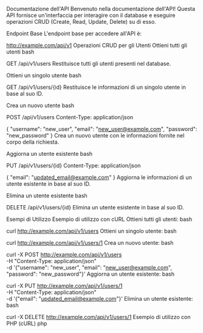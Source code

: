 
Documentazione dell'API
Benvenuto nella documentazione dell'API! Questa API fornisce un'interfaccia per interagire con il database e eseguire operazioni CRUD (Create, Read, Update, Delete) su di esso.

Endpoint Base
L'endpoint base per accedere all'API è:

http://example.com/api/v1
Operazioni CRUD per gli Utenti
Ottieni tutti gli utenti
bash

GET /api/v1/users
Restituisce tutti gli utenti presenti nel database.

Ottieni un singolo utente
bash

GET /api/v1/users/{id}
Restituisce le informazioni di un singolo utente in base al suo ID.

Crea un nuovo utente
bash

POST /api/v1/users
Content-Type: application/json

{
    "username": "new_user",
    "email": "new_user@example.com",
    "password": "new_password"
}
Crea un nuovo utente con le informazioni fornite nel corpo della richiesta.

Aggiorna un utente esistente
bash

PUT /api/v1/users/{id}
Content-Type: application/json

{
    "email": "updated_email@example.com"
}
Aggiorna le informazioni di un utente esistente in base al suo ID.

Elimina un utente esistente
bash

DELETE /api/v1/users/{id}
Elimina un utente esistente in base al suo ID.

Esempi di Utilizzo
Esempio di utilizzo con cURL
Ottieni tutti gli utenti:
bash

curl http://example.com/api/v1/users
Ottieni un singolo utente:
bash

curl http://example.com/api/v1/users/1
Crea un nuovo utente:
bash

curl -X POST http://example.com/api/v1/users \
     -H "Content-Type: application/json" \
     -d '{"username": "new_user", "email": "new_user@example.com", "password": "new_password"}'
Aggiorna un utente esistente:
bash

curl -X PUT http://example.com/api/v1/users/1 \
     -H "Content-Type: application/json" \
     -d '{"email": "updated_email@example.com"}'
Elimina un utente esistente:
bash

curl -X DELETE http://example.com/api/v1/users/1
Esempio di utilizzo con PHP (cURL)
php

<?php

// Ottieni tutti gli utenti
$ch = curl_init();
curl_setopt($ch, CURLOPT_URL, "http://example.com/api/v1/users");
curl_setopt($ch, CURLOPT_RETURNTRANSFER, true);
$response = curl_exec($ch);
curl_close($ch);

echo $response;

?>
